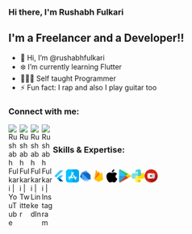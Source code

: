 ### Hi there, I'm Rushabh Fulkari
## I'm a Freelancer and a Developer!!
- 👋 Hi, I’m @rushabhfulkari
- ❄️ I’m currently learning Flutter
- 👨🏻‍💻 Self taught Programmer
- ⚡ Fun fact: I rap and also I play guitar too
### Connect with me:
[<img align="left" alt="Rushabh Fulkari | YouTube" width="22px" src="https://cdn.jsdelivr.net/npm/simple-icons@v3/icons/youtube.svg" />][youtube]
[<img align="left" alt="Rushabh Fulkari | Twitter" width="22px" src="https://cdn.jsdelivr.net/npm/simple-icons@v3/icons/twitter.svg" />][twitter]
[<img align="left" alt="Rushabh Fulkari | LinkedIn" width="22px" src="https://cdn.jsdelivr.net/npm/simple-icons@v3/icons/linkedin.svg" />][linkedin]
[<img align="left" alt="Rushabh Fulkari | Instagram" width="22px" src="https://cdn.jsdelivr.net/npm/simple-icons@v3/icons/instagram.svg" />][instagram]
<br />
### Skills & Expertise:
[<img align="left" alt="Flutter" width="26px" src="https://raw.githubusercontent.com/karankharode/Profile-Resources/main/icons8-flutter-96.png" />][instagram]
[<img align="left" alt="App Store" width="26px" src="https://raw.githubusercontent.com/karankharode/Profile-Resources/main/app-store.png" />][instagram]
[<img align="left" alt="Dart" width="26px" src="https://raw.githubusercontent.com/karankharode/Profile-Resources/main/icons8-dart-480.png" />][instagram]
[<img align="left" alt="Firebase" width="26px" src="https://raw.githubusercontent.com/karankharode/Profile-Resources/main/icons8-firebase-480.png" />][instagram]
[<img align="left" alt="Apple" width="26px" src="https://raw.githubusercontent.com/karankharode/Profile-Resources/main/apple.png" />][instagram]
[<img align="left" alt="PlayStore" width="26px" src="https://raw.githubusercontent.com/karankharode/Profile-Resources/main/playstore.png" />][instagram]
[<img align="left" alt="Python" width="26px" src="https://raw.githubusercontent.com/karankharode/Profile-Resources/main/python.png" />][instagram]
[<img align="left" alt="Youtube" width="26px" src="https://raw.githubusercontent.com/karankharode/Profile-Resources/main/youtube.png" />][instagram]
<br />
<br />
---

</details>

[twitter]: https://twitter.com/fulkari_rushabh
[youtube]: https://www.youtube.com/channel/UCU4tWXrS_TNB7wQFhf0xjCA
[instagram]: https://www.instagram.com/rush_hub/
[linkedin]: https://www.linkedin.com/in/rushabh-fulkari-b5200b120/

